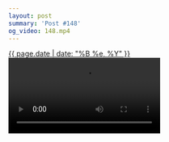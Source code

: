 ```yaml
---
layout: post
summary: 'Post #148'
og_video: 148.mp4
---
```


<p>
  <time><a href="/148">{{ page.date | date: "%B %e, %Y" }}</a></time>
  <a href="/148"><video controls src="{{ site.assets_url }}/148.mp4"></video></a>
</p>
